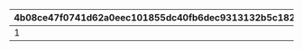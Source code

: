 |4b08ce47f0741d62a0eec101855dc40fb6dec9313132b5c1826269eb18d709f8|32f28edafbd3d043bdf52485d896c3b768a59872ae6ae02092522075304a8276|8fa0c79a38b4526f0b213903a269ae627f6222c079179cac4a8f89b7daf7b7f5|984b9dafe9fca20cb79f0968ce1c92ca1fef7648e28e76a9f72033bb89c17be5|
| --- | --- | --- | --- |
|1|2030/08/01 14:59:59|2023/07/01 05:00:00|300|